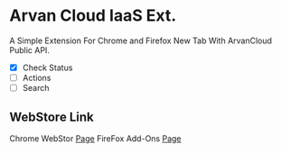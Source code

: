 # Arvan Cloud IaaS Ext.
A Simple Extension For Chrome and Firefox New Tab With ArvanCloud Public API.

- [x] Check Status
- [ ] Actions
- [ ] Search

## WebStore Link
Chrome WebStor [Page](https://chrome.google.com/webstore/detail/arvan-cloud-iaas/epaajpjphinkdlmmkgdbclkgmmhppmmg)
FireFox Add-Ons [Page](https://addons.mozilla.org/en-US/firefox/addon/arvan-cloud-iaas/)
